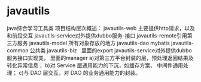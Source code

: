 # javautils
java综合学习工具类
项目结构层次概述：
javautils-web 主要提供http请求，以及和前段交互
javautils-service对外提供dubbo服务-接口
javautils-remote引用第三方服务
javautils-model 所有对象存放的地方
javautils-dao mybatis
javautils-common 公共类
javautils-biz  
里面的export javautils-service对外提供dubbo服务接口实现类，
 里面的manager
a)对第三方平台封装的层，预处理返回结果及转化异常信息；
b)对 Service 层通用能力的下沉，如缓存方案、 中间件通用处理；
c)与 DAO 层交互，对 DAO 的业务通用能力的封装。



